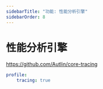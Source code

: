 ```yaml
---
sidebarTitle: "功能: 性能分析引擎"
sidebarOrder: 8
---
```


# 性能分析引擎

https://github.com/Autlin/core-tracing

```yaml
profile:
    tracing: true
```
